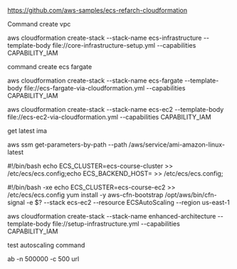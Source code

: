 https://github.com/aws-samples/ecs-refarch-cloudformation

Command create vpc

aws cloudformation create-stack --stack-name ecs-infrastructure --template-body file://core-infrastructure-setup.yml --capabilities CAPABILITY_IAM

command create ecs fargate

aws cloudformation create-stack --stack-name ecs-fargate --template-body file://ecs-fargate-via-cloudformation.yml --capabilities CAPABILITY_IAM

aws cloudformation create-stack --stack-name ecs-ec2 --template-body file://ecs-ec2-via-cloudformation.yml --capabilities CAPABILITY_IAM

get latest ima

aws ssm get-parameters-by-path --path /aws/service/ami-amazon-linux-latest


#!/bin/bash
echo ECS_CLUSTER=ecs-course-cluster >> /etc/ecs/ecs.config;echo ECS_BACKEND_HOST= >> /etc/ecs/ecs.config;

#!/bin/bash -xe
echo ECS_CLUSTER=ecs-course-ec2 >> /etc/ecs/ecs.config
yum install -y aws-cfn-bootstrap
/opt/aws/bin/cfn-signal -e $? --stack ecs-ec2 --resource ECSAutoScaling --region us-east-1

aws cloudformation create-stack --stack-name enhanced-architecture --template-body file://setup-infrastructure.yml --capabilities CAPABILITY_IAM

test autoscaling command

ab -n 500000 -c 500 url

